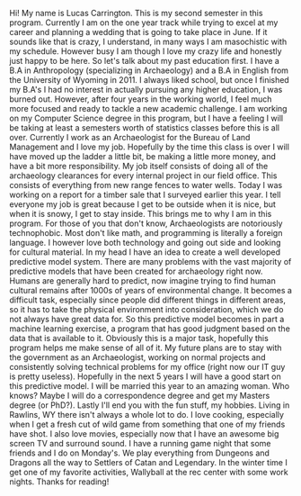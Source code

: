 ﻿Hi! My name is Lucas Carrington. This is my second semester in this program. Currently I am on the
one year track while trying to excel at my career and planning a wedding that is going to take place in
June. If it sounds like that is crazy, I understand, in many ways I am masochistic with my schedule.
However busy I am though I love my crazy life and honestly just happy to be here.
So let's talk about my past education first. I have a B.A in Anthropology (specializing in Archaeology)
and a B.A in English from the University of Wyoming in 2011. I always liked school, but once I
finished my B.A's I had no interest in actually pursuing any higher education, I was burned out.
However, after four years in the working world, I feel much more focused and ready to tackle a new
academic challenge. I am working on my Computer Science degree in this program, but I have a
feeling I will be taking at least a semesters worth of statistics classes before this is all over.
Currently I work as an Archaeologist for the Bureau of Land Management and I love my job. Hopefully
by the time this class is over I will have moved up the ladder a little bit, be making a little more money,
and have a bit more responsibility. My job itself consists of doing all of the archaeology clearances for
every internal project in our field office. This consists of everything from new range fences to water
wells. Today I was working on a report for a timber sale that I surveyed earlier this year. I tell everyone
my job is great because I get to be outside when it is nice, but when it is snowy, I get to stay inside.
This brings me to why I am in this program. For those of you that don't know, Archaeologists are
notoriously technophobic. Most don't like math, and programming is literally a foreign language. I
however love both technology and going out side and looking for cultural material. In my head I have
an idea to create a well developed predictive model system. There are many problems with the vast
majority of predictive models that have been created for archaeology right now. Humans are generally
hard to predict, now imagine trying to find human cultural remains after 1000s of years of
environmental change. It becomes a difficult task, especially since people did different things in
different areas, so it has to take the physical environment into consideration, which we do not always
have great data for. So this predictive model becomes in part a machine learning exercise, a program
that has good judgment based on the data that is available to it. Obviously this is a major task,
hopefully this program helps me make sense of all of it.
My future plans are to stay with the government as an Archaeologist, working on normal projects and
consistently solving technical problems for my office (right now our IT guy is pretty useless).
Hopefully in the next 5 years I will have a good start on this predictive model. I will be married this
year to an amazing woman. Who knows? Maybe I will do a correspondence degree and get my Masters
degree (or PhD?).
Lastly I'll end you with the fun stuff, my hobbies. Living in Rawlins, WY there isn't always a whole lot
to do. I love cooking, especially when I get a fresh cut of wild game from something that one of my
friends have shot. I also love movies, especially now that I have an awesome big screen TV and
surround sound. I have a running game night that some friends and I do on Monday's. We play
everything from Dungeons and Dragons all the way to Settlers of Catan and Legendary. In the winter
time I get one of my favorite activities, Wallyball at the rec center with some work nights. Thanks for
reading!

